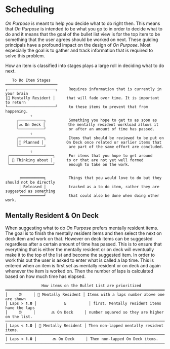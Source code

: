 # Scheduling

_On Purpose_ is meant to help you decide what to do right then. This means that _On Purpose_ is intended to be what you go to in order to decide what to do and it means that the goal of the bullet list view is for the top item to be something that the user agrees should be worked on next. These guiding principals have a profound impact on the design of _On Purpose_. Most especially the goal is to gather and track information that is required to solve this problem.

How an item is classified into stages plays a large roll in deciding what to do next.

```Text
   To Do Item Stages
═══════════════════════
┌─────────────────────┐     Requires information that is currently in your brain 
│🧠 Mentally Resident │     that will fade over time. It is important to return 
└─────────────────────┘     to these items to prevent that from happening.
           ⇧
     ┌───────────┐          Something you hope to get to as soon as 
     │🔜 On Deck │          the mentally resident workload allows it 
     └───────────┘          or after an amount of time has passed.
           ⇧
     ┌───────────┐          Items that should be reviewed to be put on 
     │📌 Planned │          On Deck once related or earlier items that 
     └───────────┘          are part of the same effort are concluded.
           ⇧
 ┌───────────────────┐      For items that you hope to get around 
 │ 🤔 Thinking about │      to or that are not yet well formed 
 └───────────────────┘      enough to take on the work.


      ╒══════════╕          Things that you would love to do but they should not be directly 
      │ Released │          tracked as a to do item, rather they are suggested as something 
      ╘══════════╛          that could also be done when doing other work. 
```

## Mentally Resident & On Deck

When suggesting what to do _On Purpose_ prefers mentally resident items. The goal is to finish the mentally resident items and then select the next on deck item and work on that. However on deck items can be suggested regardless after a certain amount of time has passed. This is to ensure that everything that is either the mentally resident or on deck will eventually make it to the top of the list and become the suggested item. In order to work this out the user is asked to enter what is called a lap time. This is entered when an item is first set as mentally resident or on deck and again whenever the item is worked on. Then the number of laps is calculated based on how much time has elapsed.

```Text
                How items on the Bullet List are prioritized
═════════════════════════════════════════════════════════════════════════════════════
│     ⏰     │ 🧠 Mentally Resident │ Items with a laps number above one are shown 
│ Laps > 𝟏.𝟎 │            &          │ first. Mentally resident items have the laps 
│     ⏰     │       🔜 On Deck     │ number squared so they are higher on the list.
─────────────────────────────────────────────────────────────────────────────────────
│ Laps < 𝟏.𝟎 │ 🧠 Mentally Resident │ Then non-lapped mentally resident items.
─────────────────────────────────────────────────────────────────────────────────────
│ Laps < 𝟏.𝟎 │       🔜 On Deck     │ Then non-lapped On Deck items.
─────────────────────────────────────────────────────────────────────────────────────
```
